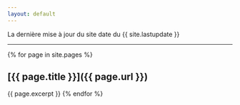 ```yaml
---
layout: default
---
```


La dernière mise à jour du site date du {{ site.lastupdate }} 

*****

{% for page in site.pages %}
## [{{ page.title }}]({{ page.url }})
{{ page.excerpt }}
{% endfor %}
